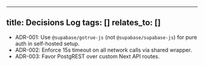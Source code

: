 ---
title: Decisions Log
tags: []
relates_to: []
----

* ADR-001: Use `@supabase/gotrue-js` (not `@supabase/supabase-js`) for pure auth in self-hosted setup.
* ADR-002: Enforce 15s timeout on all network calls via shared wrapper.
* ADR-003: Favor PostgREST over custom Next API routes.